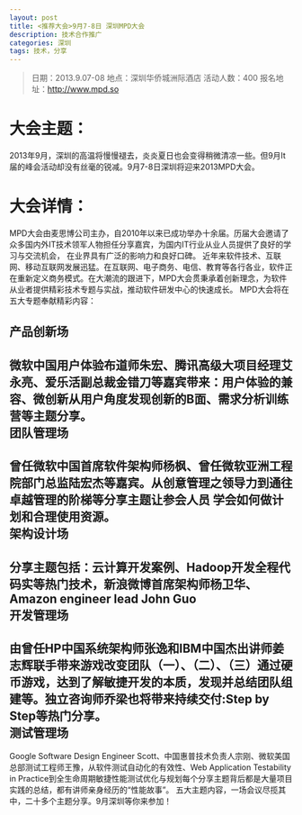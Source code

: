 ```yaml
---
layout: post
title: <推荐大会>9月7-8日 深圳MPD大会
description: 技术合作推广
categories: 深圳
tags: 技术，分享
---
```


>日期：2013.9.07-08
>地点：深圳华侨城洲际酒店
>活动人数：400
>报名地址：http://www.mpd.so
 
大会主题：
====
2013年9月，深圳的高温将慢慢褪去，炎炎夏日也会变得稍微清凉一些。但9月It届的峰会活动却没有丝毫的锐减。9月7-8日深圳将迎来2013MPD大会。

大会详情：
====
MPD大会由麦思博公司主办，自2010年以来已成功举办十余届。历届大会邀请了众多国内外IT技术领军人物担任分享嘉宾，为国内IT行业从业人员提供了良好的学习与交流机会， 在业界具有广泛的影响力和良好口碑。
近年来软件技术、互联网、移动互联网发展迅猛。在互联网、电子商务、电信、教育等各行各业，软件正在重新定义商务模式。在大潮流的跟进下，MPD大会贯秉承着创新理念，为软件从业者提供精彩技术专题与实战，推动软件研发中心的快速成长。
MPD大会将在五大专题奉献精彩内容：

产品创新场  
--
微软中国用户体验布道师朱宏、腾讯高级大项目经理艾永亮、爱乐活副总裁金错刀等嘉宾带来：用户体验的兼容、微创新从用户角度发现创新的B面、需求分析训练营等主题分享。  
团队管理场
--
曾任微软中国首席软件架构师杨枫、曾任微软亚洲工程院部门总监陆宏杰等嘉宾。从创意管理之领导力到通往卓越管理的阶梯等分享主题让参会人员 学会如何做计划和合理使用资源。  
架构设计场
--
分享主题包括：云计算开发案例、Hadoop开发全程代码实等热门技术，新浪微博首席架构师杨卫华、Amazon engineer lead John Guo  
开发管理场
--
由曾任HP中国系统架构师张逸和IBM中国杰出讲师姜志辉联手带来游戏改变团队（一）、（二）、（三）通过硬币游戏，达到了解敏捷开发的本质，发现并总结团队组建等。独立咨询师乔梁也将带来持续交付:Step by Step等热门分享。  
测试管理场
--
Google Software Design Engineer Scott、中国惠普技术负责人宗刚、微软美国总部测试工程师王豫，从软件测试自动化的有效性、Web Application Testability in Practice到全生命周期敏捷性能测试优化与规划每个分享主题背后都是大量项目实践的总结，都有讲师亲身经历的“性能故事”。
五大主题内容，一场会议尽揽其中，二十多个主题分享。9月深圳等你来参加！
